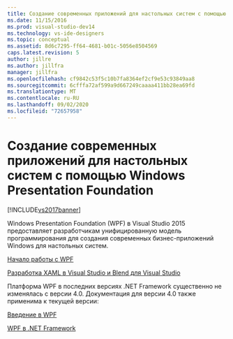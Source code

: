 ```yaml
---
title: Создание современных приложений для настольных систем с помощью Windows Presentation Foundation | Документы Майкрософт
ms.date: 11/15/2016
ms.prod: visual-studio-dev14
ms.technology: vs-ide-designers
ms.topic: conceptual
ms.assetid: 8d6c7295-ff64-4681-b01c-5056e8504569
caps.latest.revision: 5
author: jillre
ms.author: jillfra
manager: jillfra
ms.openlocfilehash: cf9842c53f5c10b7fa8364ef2cf9e53c93849aa8
ms.sourcegitcommit: 6cfffa72af599a9d667249caaaa411bb28ea69fd
ms.translationtype: MT
ms.contentlocale: ru-RU
ms.lasthandoff: 09/02/2020
ms.locfileid: "72657958"
---
```

# <a name="create-modern-desktop-applications-with-windows-presentation-foundation"></a>Создание современных приложений для настольных систем с помощью Windows Presentation Foundation
[!INCLUDE[vs2017banner](../includes/vs2017banner.md)]

Windows Presentation Foundation (WPF) в Visual Studio 2015 предоставляет разработчикам унифицированную модель программирования для создания современных бизнес-приложений Windows для настольных систем.

 [Начало работы с WPF](../designers/getting-started-with-wpf.md)

 [Разработка XAML в Visual Studio и Blend для Visual Studio](../designers/designing-xaml-in-visual-studio.md)

 Платформа WPF в последних версиях .NET Framework существенно не изменялась с версии 4.0. Документация для версии 4.0 также применима к текущей версии:

 [Введение в WPF](https://msdn.microsoft.com/library/aa970268\(v=vs.100\).aspx)

 [WPF в .NET Framework](https://msdn.microsoft.com/library/ms754130\(v=vs.100\).aspx)
